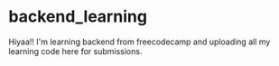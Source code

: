 # backend_learning
Hiyaa!! I'm learning backend from freecodecamp and uploading all my learning code here for submissions.
